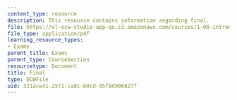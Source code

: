 ```yaml
---
content_type: resource
description: This resource contains information regarding final.
file: https://ol-ocw-studio-app-qa.s3.amazonaws.com/courses/1-00-introduction-to-computers-and-engineering-problem-solving-spring-2012/321ace412571ca8cb0cd95f8d906827f_MIT1_00S12_Final_F11.pdf
file_type: application/pdf
learning_resource_types:
- Exams
parent_title: Exams
parent_type: CourseSection
resourcetype: Document
title: Final
type: OCWFile
uid: 321ace41-2571-ca8c-b0cd-95f8d906827f
---
```

